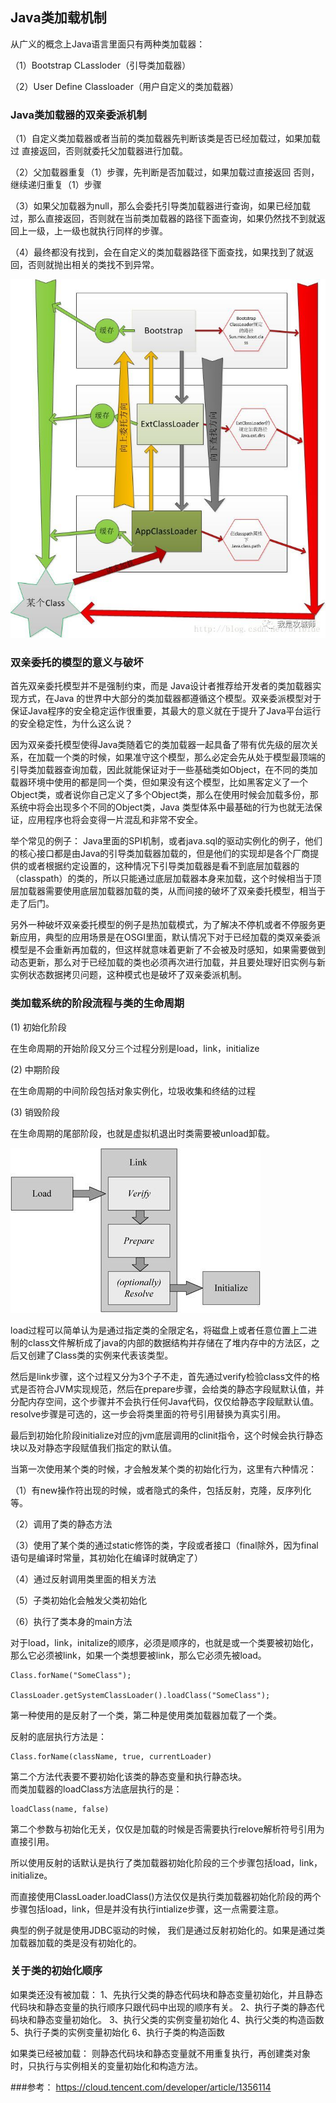 ## Java类加载机制

从广义的概念上Java语言里面只有两种类加载器：

（1）Bootstrap CLassloder（引导类加载器）

（2）User Define Classloader（用户自定义的类加载器）

### Java类加载器的双亲委派机制
（1）自定义类加载器或者当前的类加载器先判断该类是否已经加载过，如果加载过 直接返回，否则就委托父加载器进行加载。

（2）父加载器重复（1）步骤，先判断是否加载过，如果加载过直接返回 否则，继续递归重复（1）步骤

（3）如果父加载器为null，那么会委托引导类加载器进行查询，如果已经加载过，那么直接返回，否则就在当前类加载器的路径下面查询，如果仍然找不到就返回上一级，上一级也就执行同样的步骤。

（4）最终都没有找到，会在自定义的类加载器路径下面查找，如果找到了就返回，否则就抛出相关的类找不到异常。

![](./281zogkfpl.jpeg)

### 双亲委托的模型的意义与破坏

首先双亲委托模型并不是强制约束，而是 Java设计者推荐给开发者的类加载器实现方式，在Java 的世界中大部分的类加载器都遵循这个模型。双亲委派模型对于保证Java程序的安全稳定运作很重要，其最大的意义就在于提升了Java平台运行的安全稳定性，为什么这么说？

因为双亲委托模型使得Java类随着它的类加载器一起具备了带有优先级的层次关系，在加载一个类的时候，如果准守这个模型，那么必定会先从处于模型最顶端的引导类加载器查询加载，因此就能保证对于一些基础类如Object，在不同的类加载器环境中使用的都是同一个类，但如果没有这个模型，比如黑客定义了一个Object类，或者说你自己定义了多个Object类，那么在使用时候会加载多份，那系统中将会出现多个不同的Object类，Java 类型体系中最基础的行为也就无法保证，应用程序也将会变得一片混乱和非常不安全。

举个常见的例子： Java里面的SPI机制，或者java.sql的驱动实例化的例子，他们的核心接口都是由Java的引导类加载器加载的，但是他们的实现却是各个厂商提供的或者根据约定设置的，这种情况下引导类加载器是看不到底层加载器的（classpath）的类的，所以只能通过底层加载器本身来加载，这个时候相当于顶层加载器需要使用底层加载器加载的类，从而间接的破坏了双亲委托模型，相当于走了后门。

另外一种破坏双亲委托模型的例子是热加载模式，为了解决不停机或者不停服务更新应用，典型的应用场景是在OSGI里面，默认情况下对于已经加载的类双亲委派模型是不会重新再加载的，但这样就意味着更新了不会被及时感知，如果需要做到动态更新，那么对于已经加载的类也必须再次进行加载，并且要处理好旧实例与新实例状态数据拷贝问题，这种模式也是破坏了双亲委派机制。

### 类加载系统的阶段流程与类的生命周期

(1) 初始化阶段

在生命周期的开始阶段又分三个过程分别是load，link，initialize

(2) 中期阶段

在生命周期的中间阶段包括对象实例化，垃圾收集和终结的过程

(3) 销毁阶段

在生命周期的尾部阶段，也就是虚拟机退出时类需要被unload卸载。

![](./4yik18lasu.jpeg)

load过程可以简单认为是通过指定类的全限定名，将磁盘上或者任意位置上二进制的class文件解析成了java的内部的数据结构并存储在了堆内存中的方法区，之后又创建了Class类的实例来代表该类型。

然后是link步骤，这个过程又分为3个子不走，首先通过verify检验class文件的格式是否符合JVM实现规范，然后在prepare步骤，会给类的静态字段赋默认值，并分配内存空间，这个步骤并不会执行任何Java代码，仅仅给静态字段赋默认值。resolve步骤是可选的，这一步会将类里面的符号引用替换为真实引用。

最后到初始化阶段initialize对应的jvm底层调用的clinit指令，这个时候会执行静态块以及对静态字段赋值我们指定的默认值。

当第一次使用某个类的时候，才会触发某个类的初始化行为，这里有六种情况：

（1）有new操作符出现的时候，或者隐式的条件，包括反射，克隆，反序列化等。

（2）调用了类的静态方法

（3）使用了某个类的通过static修饰的类，字段或者接口（final除外，因为final语句是编译时常量，其初始化在编译时就确定了）

（4）通过反射调用类里面的相关方法

（5）子类初始化会触发父类初始化

（6）执行了类本身的main方法

对于load，link，initalize的顺序，必须是顺序的，也就是或一个类要被初始化，那么它必须被link，如果一个类想要被link，那么它必须先被load。

```
Class.forName("SomeClass"); 

ClassLoader.getSystemClassLoader().loadClass("SomeClass");
```
第一种使用的是反射了一个类，第二种是使用类加载器加载了一个类。

反射的底层执行方法是：
```
Class.forName(className, true, currentLoader)
```
第二个方法代表要不要初始化该类的静态变量和执行静态块。  
而类加载器的loadClass方法底层执行的是：  
```
loadClass(name, false)
```
第二个参数与初始化无关，仅仅是加载的时候是否需要执行relove解析符号引用为直接引用。

所以使用反射的话默认是执行了类加载器初始化阶段的三个步骤包括load，link，initialize。

而直接使用ClassLoader.loadClass()方法仅仅是执行类加载器初始化阶段的两个步骤包括load，link，但是并没有执行intialize步骤，这一点需要注意。

典型的例子就是使用JDBC驱动的时候， 我们是通过反射初始化的。如果是通过类加载器加载的类是没有初始化的。

### 关于类的初始化顺序
如果类还没有被加载： 
1、先执行父类的静态代码块和静态变量初始化，并且静态代码块和静态变量的执行顺序只跟代码中出现的顺序有关。 
2、执行子类的静态代码块和静态变量初始化。 
3、执行父类的实例变量初始化 
4、执行父类的构造函数 
5、执行子类的实例变量初始化 
6、执行子类的构造函数 

如果类已经被加载： 
则静态代码块和静态变量就不用重复执行，再创建类对象时，只执行与实例相关的变量初始化和构造方法。

###参考：
https://cloud.tencent.com/developer/article/1356114

